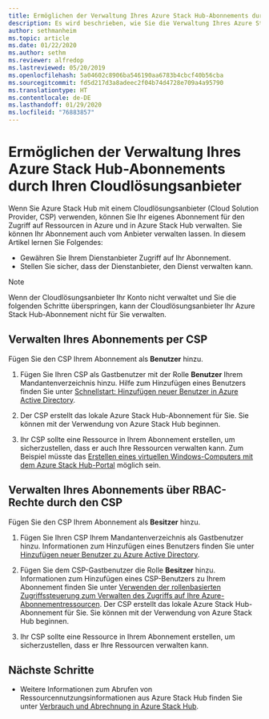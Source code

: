 ```yaml
---
title: Ermöglichen der Verwaltung Ihres Azure Stack Hub-Abonnements durch Ihren Cloudlösungsanbieter
description: Es wird beschrieben, wie Sie die Verwaltung Ihres Azure Stack Hub-Abonnements durch Ihren Cloudlösungsanbieter (Cloud Solution Provider, CSP) ermöglichen.
author: sethmanheim
ms.topic: article
ms.date: 01/22/2020
ms.author: sethm
ms.reviewer: alfredop
ms.lastreviewed: 05/20/2019
ms.openlocfilehash: 5a04602c8906ba546190aa6783b4cbcf40b56cba
ms.sourcegitcommit: fd5d217d3a8adeec2f04b74d4728e709a4a95790
ms.translationtype: HT
ms.contentlocale: de-DE
ms.lasthandoff: 01/29/2020
ms.locfileid: "76883857"
---
```

# <a name="let-your-cloud-solution-provider-manage-your-azure-stack-hub-subscription"></a>Ermöglichen der Verwaltung Ihres Azure Stack Hub-Abonnements durch Ihren Cloudlösungsanbieter

Wenn Sie Azure Stack Hub mit einem Cloudlösungsanbieter (Cloud Solution Provider, CSP) verwenden, können Sie Ihr eigenes Abonnement für den Zugriff auf Ressourcen in Azure und in Azure Stack Hub verwalten. Sie können Ihr Abonnement auch vom Anbieter verwalten lassen. In diesem Artikel lernen Sie Folgendes:

* Gewähren Sie Ihrem Dienstanbieter Zugriff auf Ihr Abonnement.
* Stellen Sie sicher, dass der Dienstanbieter, den Dienst verwalten kann.

> [!NOTE]
> Wenn der Cloudlösungsanbieter Ihr Konto nicht verwaltet und Sie die folgenden Schritte überspringen, kann der Cloudlösungsanbieter Ihr Azure Stack Hub-Abonnement nicht für Sie verwalten.

## <a name="manage-your-subscription-with-a-csp"></a>Verwalten Ihres Abonnements per CSP

Fügen Sie den CSP Ihrem Abonnement als **Benutzer** hinzu.

1. Fügen Sie Ihren CSP als Gastbenutzer mit der Rolle **Benutzer** Ihrem Mandantenverzeichnis hinzu. Hilfe zum Hinzufügen eines Benutzers finden Sie unter [Schnellstart: Hinzufügen neuer Benutzer in Azure Active Directory](/azure/active-directory/add-users-azure-active-directory).

2. Der CSP erstellt das lokale Azure Stack Hub-Abonnement für Sie. Sie können mit der Verwendung von Azure Stack Hub beginnen.

3. Ihr CSP sollte eine Ressource in Ihrem Abonnement erstellen, um sicherzustellen, dass er auch Ihre Ressourcen verwalten kann. Zum Beispiel müsste das [Erstellen eines virtuellen Windows-Computers mit dem Azure Stack Hub-Portal](azure-stack-quick-windows-portal.md) möglich sein.

## <a name="let-the-csp-manage-your-subscription-using-rbac-rights"></a>Verwalten Ihres Abonnements über RBAC-Rechte durch den CSP

Fügen Sie den CSP Ihrem Abonnement als **Besitzer** hinzu.

1. Fügen Sie Ihren CSP Ihrem Mandantenverzeichnis als Gastbenutzer hinzu. Informationen zum Hinzufügen eines Benutzers finden Sie unter [Hinzufügen neuer Benutzer zu Azure Active Directory](/azure/active-directory/add-users-azure-active-directory).

2. Fügen Sie dem CSP-Gastbenutzer die Rolle **Besitzer** hinzu. Informationen zum Hinzufügen eines CSP-Benutzers zu Ihrem Abonnement finden Sie unter [Verwenden der rollenbasierten Zugriffssteuerung zum Verwalten des Zugriffs auf Ihre Azure-Abonnementressourcen](/azure/role-based-access-control/role-assignments-portal). Der CSP erstellt das lokale Azure Stack Hub-Abonnement für Sie. Sie können mit der Verwendung von Azure Stack Hub beginnen.
3. Ihr CSP sollte eine Ressource in Ihrem Abonnement erstellen, um sicherzustellen, dass er Ihre Ressourcen verwalten kann.

## <a name="next-steps"></a>Nächste Schritte

* Weitere Informationen zum Abrufen von Ressourcennutzungsinformationen aus Azure Stack Hub finden Sie unter [Verbrauch und Abrechnung in Azure Stack Hub](../operator/azure-stack-billing-and-chargeback.md).
